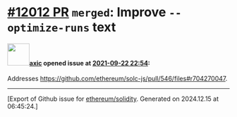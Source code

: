 # [\#12012 PR](https://github.com/ethereum/solidity/pull/12012) `merged`: Improve `--optimize-runs` text

#### <img src="https://avatars.githubusercontent.com/u/20340?v=4" width="50">[axic](https://github.com/axic) opened issue at [2021-09-22 22:54](https://github.com/ethereum/solidity/pull/12012):

Addresses https://github.com/ethereum/solc-js/pull/546/files#r704270047.




-------------------------------------------------------------------------------



[Export of Github issue for [ethereum/solidity](https://github.com/ethereum/solidity). Generated on 2024.12.15 at 06:45:24.]
